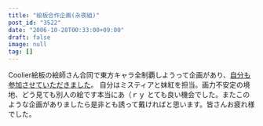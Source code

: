 ```yaml
---
title: "絵板合作企画(永夜組)"
post_id: "3522"
date: "2006-10-28T00:33:00+09:00"
draft: false
image: null
tag: []
---
```



Coolier絵板の絵師さん合同で東方キャラ全制覇しようって企画があり、[自分も参加させていただきました](http://merupo.orz.hm/coolier_5/coolier_web_browser.php?page_no=251)。 自分はミスティアと妹紅を担当。画力不安定の境地、どう見ても別人の絵です本当にあ（ｒｙ とても良い機会でした。またこのような企画がありましたら是非とも誘って戴ければと思います。皆さんお疲れ様でした。

